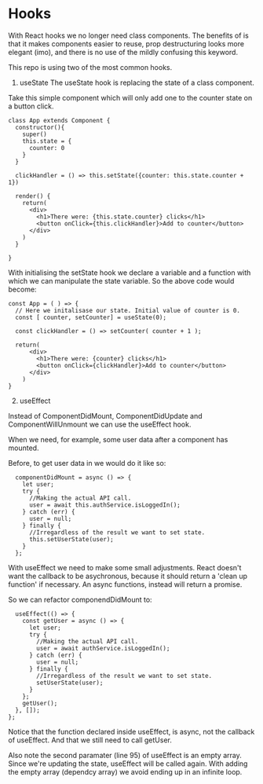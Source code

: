 # Hooks

With React hooks we no longer need class components. The benefits of is that it makes components easier to reuse, prop destructuring looks more elegant (imo), and there is no use of the mildly confusing this keyword.

This repo is using two of the most common hooks.

1. useState
   The useState hook is replacing the state of a class component.

Take this simple component which will only add one to the counter state on a button click.

```
class App extends Component {
  constructor(){
    super()
    this.state = {
      counter: 0
    }
  }

  clickHandler = () => this.setState({counter: this.state.counter + 1})

  render() {
    return(
      <div>
        <h1>There were: {this.state.counter} clicks</h1>
        <button onClick={this.clickHandler}>Add to counter</button>
      </div>
    )
  }

}
```

With initialising the setState hook we declare a variable and a function with which we can manipulate the state variable. So the above code would become:

```
const App = ( ) => {
  // Here we initalisase our state. Initial value of counter is 0.
  const [ counter, setCounter] = useState(0);

  const clickHandler = () => setCounter( counter + 1 );

  return(
      <div>
        <h1>There were: {counter} clicks</h1>
        <button onClick={clickHandler}>Add to counter</button>
      </div>
    )
}
```

2. useEffect

Instead of ComponentDidMount, ComponentDidUpdate and ComponentWillUnmount we can use the useEffect hook.

When we need, for example, some user data after a component has mounted.

Before, to get user data in we would do it like so:

```
  componentDidMount = async () => {
    let user;
    try {
      //Making the actual API call.
      user = await this.authService.isLoggedIn();
    } catch (err) {
      user = null;
    } finally {
      //Irregardless of the result we want to set state.
      this.setUserState(user);
    }
  };
```

With useEffect we need to make some small adjustments. React doesn't want the callback to be asychronous, because it should return a 'clean up function' if necessary. An async functions, instead will return a promise.

So we can refactor componendDidMount to:

```
  useEffect(() => {
    const getUser = async () => {
      let user;
      try {
        //Making the actual API call.
        user = await authService.isLoggedIn();
      } catch (err) {
        user = null;
      } finally {
        //Irregardless of the result we want to set state.
        setUserState(user);
      }
    };
    getUser();
  }, []);
};
```

Notice that the function declared inside useEffect, is async, not the callback of useEffect.
And that we still need to call getUser.

Also note the second paramater (line 95) of useEffect is an empty array. Since we're updating the state, useEffect will be called again. With adding the empty array (dependcy array) we avoid ending up in an infinite loop.
